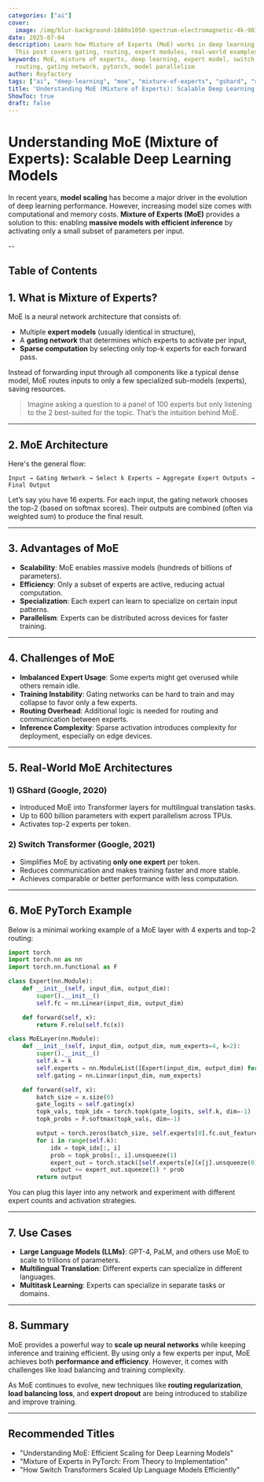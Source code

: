 ```yaml
---
categories: ["ai"]
cover:
  image: /img/blur-background-1680x1050-spectrum-electromagnetic-4k-901-1.jpg
date: 2025-07-04
description: Learn how Mixture of Experts (MoE) works in deep learning to scale models efficiently.
  This post covers gating, routing, expert modules, real-world examples, and implementation in PyTorch.
keywords: MoE, mixture of experts, deep learning, expert model, switch transformer, gshard,
  routing, gating network, pytorch, model parallelism
author: Royfactory
tags: ["ai", "deep-learning", "moe", "mixture-of-experts", "gshard", "switch-transformer", "routing", "gating-model", "tensorflow", "pytorch"]
title: 'Understanding MoE (Mixture of Experts): Scalable Deep Learning Models'
ShowToc: true
draft: false
---
```


# Understanding MoE (Mixture of Experts): Scalable Deep Learning Models

In recent years, **model scaling** has become a major driver in the evolution of deep learning performance. However, increasing model size comes with computational and memory costs. **Mixture of Experts (MoE)** provides a solution to this: enabling **massive models with efficient inference** by activating only a small subset of parameters per input.

--
## Table of Contents

## 1. What is Mixture of Experts?

MoE is a neural network architecture that consists of:

- Multiple **expert models** (usually identical in structure),
- A **gating network** that determines which experts to activate per input,
- **Sparse computation** by selecting only top-k experts for each forward pass.

Instead of forwarding input through all components like a typical dense model, MoE routes inputs to only a few specialized sub-models (experts), saving resources.

> Imagine asking a question to a panel of 100 experts but only listening to the 2 best-suited for the topic. That’s the intuition behind MoE.

---

## 2. MoE Architecture

Here's the general flow:

```text
Input → Gating Network → Select k Experts → Aggregate Expert Outputs → Final Output
````

Let’s say you have 16 experts. For each input, the gating network chooses the top-2 (based on softmax scores). Their outputs are combined (often via weighted sum) to produce the final result.

---

## 3. Advantages of MoE

* **Scalability**: MoE enables massive models (hundreds of billions of parameters).
* **Efficiency**: Only a subset of experts are active, reducing actual computation.
* **Specialization**: Each expert can learn to specialize on certain input patterns.
* **Parallelism**: Experts can be distributed across devices for faster training.

---

## 4. Challenges of MoE

* **Imbalanced Expert Usage**: Some experts might get overused while others remain idle.
* **Training Instability**: Gating networks can be hard to train and may collapse to favor only a few experts.
* **Routing Overhead**: Additional logic is needed for routing and communication between experts.
* **Inference Complexity**: Sparse activation introduces complexity for deployment, especially on edge devices.

---

## 5. Real-World MoE Architectures

### 1) GShard (Google, 2020)

* Introduced MoE into Transformer layers for multilingual translation tasks.
* Up to 600 billion parameters with expert parallelism across TPUs.
* Activates top-2 experts per token.

### 2) Switch Transformer (Google, 2021)

* Simplifies MoE by activating **only one expert** per token.
* Reduces communication and makes training faster and more stable.
* Achieves comparable or better performance with less computation.

---

## 6. MoE PyTorch Example

Below is a minimal working example of a MoE layer with 4 experts and top-2 routing:

```python
import torch
import torch.nn as nn
import torch.nn.functional as F

class Expert(nn.Module):
    def __init__(self, input_dim, output_dim):
        super().__init__()
        self.fc = nn.Linear(input_dim, output_dim)

    def forward(self, x):
        return F.relu(self.fc(x))

class MoELayer(nn.Module):
    def __init__(self, input_dim, output_dim, num_experts=4, k=2):
        super().__init__()
        self.k = k
        self.experts = nn.ModuleList([Expert(input_dim, output_dim) for _ in range(num_experts)])
        self.gating = nn.Linear(input_dim, num_experts)

    def forward(self, x):
        batch_size = x.size(0)
        gate_logits = self.gating(x)
        topk_vals, topk_idx = torch.topk(gate_logits, self.k, dim=-1)
        topk_probs = F.softmax(topk_vals, dim=-1)

        output = torch.zeros(batch_size, self.experts[0].fc.out_features).to(x.device)
        for i in range(self.k):
            idx = topk_idx[:, i]
            prob = topk_probs[:, i].unsqueeze(1)
            expert_out = torch.stack([self.experts[e](x[j].unsqueeze(0)) for j, e in enumerate(idx)])
            output += expert_out.squeeze(1) * prob
        return output
```

You can plug this layer into any network and experiment with different expert counts and activation strategies.

---

## 7. Use Cases

* **Large Language Models (LLMs)**: GPT-4, PaLM, and others use MoE to scale to trillions of parameters.
* **Multilingual Translation**: Different experts can specialize in different languages.
* **Multitask Learning**: Experts can specialize in separate tasks or domains.

---

## 8. Summary

MoE provides a powerful way to **scale up neural networks** while keeping inference and training efficient. By using only a few experts per input, MoE achieves both **performance and efficiency**. However, it comes with challenges like load balancing and training complexity.

As MoE continues to evolve, new techniques like **routing regularization**, **load balancing loss**, and **expert dropout** are being introduced to stabilize and improve training.

---

## Recommended Titles

* "Understanding MoE: Efficient Scaling for Deep Learning Models"
* "Mixture of Experts in PyTorch: From Theory to Implementation"
* "How Switch Transformers Scaled Up Language Models Efficiently"